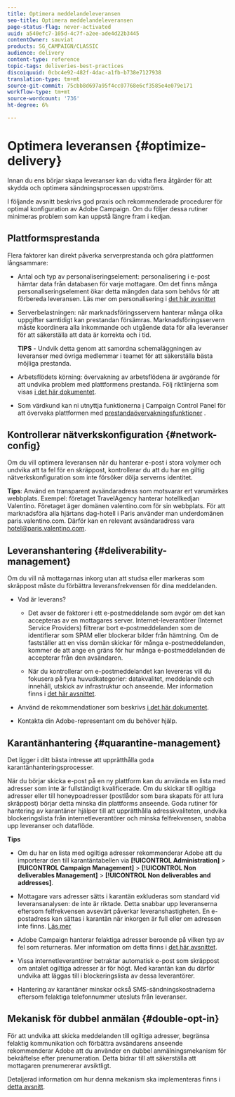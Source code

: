 ```yaml
---
title: Optimera meddelandeleveransen
seo-title: Optimera meddelandeleveransen
page-status-flag: never-activated
uuid: a540efc7-105d-4c7f-a2ee-ade4d22b3445
contentOwner: sauviat
products: SG_CAMPAIGN/CLASSIC
audience: delivery
content-type: reference
topic-tags: deliveries-best-practices
discoiquuid: 0cbc4e92-482f-4dac-a1fb-b738e7127938
translation-type: tm+mt
source-git-commit: 75cbb8d697a95f4cc07768e6cf3585e4e079e171
workflow-type: tm+mt
source-wordcount: '736'
ht-degree: 6%

---
```



# Optimera leveransen {#optimize-delivery}

Innan du ens börjar skapa leveranser kan du vidta flera åtgärder för att skydda och optimera sändningsprocessen uppströms.

I följande avsnitt beskrivs god praxis och rekommenderade procedurer för optimal konfiguration av Adobe Campaign. Om du följer dessa rutiner minimeras problem som kan uppstå längre fram i kedjan.

## Plattformsprestanda

Flera faktorer kan direkt påverka serverprestanda och göra plattformen långsammare:

* Antal och typ av personaliseringselement: personalisering i e-post hämtar data från databasen för varje mottagare. Om det finns många personaliseringselement ökar detta mängden data som behövs för att förbereda leveransen.  Läs mer om personalisering i [det här avsnittet](../../delivery/using/about-personalization.md)

* Serverbelastningen: när marknadsföringsservern hanterar många olika uppgifter samtidigt kan prestandan försämras. Marknadsföringsservern måste koordinera alla inkommande och utgående data för alla leveranser för att säkerställa att data är korrekta och i tid.

   **TIPS** - Undvik detta genom att samordna schemaläggningen av leveranser med övriga medlemmar i teamet för att säkerställa bästa möjliga prestanda.

* Arbetsflödets körning: övervakning av arbetsflödena är avgörande för att undvika problem med plattformens prestanda. Följ riktlinjerna som visas [i det här dokumentet](../../workflow/using/workflow-best-practices.md#execution-and-performance).

* Som värdkund kan ni utnyttja funktionerna [i](https://docs.adobe.com/content/help/en/control-panel/using/discover-control-panel/key-features.html) Campaign Control Panel för att övervaka plattformen med [prestandaövervakningsfunktioner](https://docs.adobe.com/content/help/en/control-panel/using/performance-monitoring/about-performance-monitoring.html) .

## Kontrollerar nätverkskonfiguration {#network-config}

Om du vill optimera leveransen när du hanterar e-post i stora volymer och undvika att ta fel för en skräppost, kontrollerar du att du har en giltig nätverkskonfiguration som inte försöker dölja serverns identitet.

**Tips**:  Använd en transparent avsändaradress som motsvarar ert varumärkes webbplats. Exempel: företaget TravelAgency hanterar hotellkedjan Valentino. Företaget äger domänen valentino.com för sin webbplats. För att marknadsföra alla hjärtans dag-hotell i Paris använder man underdomänen paris.valentino.com. Därför kan en relevant avsändaradress vara hotel@paris.valentino.com.

## Leveranshantering {#deliverability-management}

Om du vill nå mottagarnas inkorg utan att studsa eller markeras som skräppost måste du förbättra leveransfrekvensen för dina meddelanden.

* Vad är leverans?

   * Det avser de faktorer i ett e-postmeddelande som avgör om det kan accepteras av en mottagares server. Internet-leverantörer (Internet Service Providers) filtrerar bort e-postmeddelanden som de identifierar som SPAM eller blockerar bilder från hämtning. Om de fastställer att en viss domän skickar för många e-postmeddelanden, kommer de att ange en gräns för hur många e-postmeddelanden de accepterar från den avsändaren.

   * När du kontrollerar om e-postmeddelandet kan levereras vill du fokusera på fyra huvudkategorier: datakvalitet, meddelande och innehåll, utskick av infrastruktur och anseende. Mer information finns i [det här avsnittet](../../delivery/using/about-deliverability.md).

* Använd de rekommendationer som beskrivs [i det här dokumentet](../../delivery/using/deliverability-key-points.md).

* Kontakta din Adobe-representant om du behöver hjälp.

## Karantänhantering {#quarantine-management}

Det ligger i ditt bästa intresse att upprätthålla goda karantänhanteringsprocesser.

När du börjar skicka e-post på en ny plattform kan du använda en lista med adresser som inte är fullständigt kvalificerade. Om du skickar till ogiltiga adresser eller till honeypoadresser (postlådor som bara skapats för att lura skräppost) börjar detta minska din plattforms anseende. Goda rutiner för hantering av karantäner hjälper till att upprätthålla adresskvaliteten, undvika blockeringslista från internetleverantörer och minska felfrekvensen, snabba upp leveranser och dataflöde.

**Tips**

* Om du har en lista med ogiltiga adresser rekommenderar Adobe att du importerar den till karantäntabellen via **[!UICONTROL Administration]** > **[!UICONTROL Campaign Management]** > **[!UICONTROL Non deliverables Management]** > **[!UICONTROL Non deliverables and addresses]**.

* Mottagare vars adresser sätts i karantän exkluderas som standard vid leveransanalysen: de inte är riktade. Detta snabbar upp leveranserna eftersom felfrekvensen avsevärt påverkar leveranshastigheten. En e-postadress kan sättas i karantän när inkorgen är full eller om adressen inte finns. [Läs mer](#identifying-quarantined-addresses-for-a-delivery)

* Adobe Campaign hanterar felaktiga adresser beroende på vilken typ av fel som returneras. Mer information om detta finns i [det här avsnittet](../../delivery/using/understanding-quarantine-management.md).


* Vissa internetleverantörer betraktar automatisk e-post som skräppost om antalet ogiltiga adresser är för högt.  Med karantän kan du därför undvika att läggas till i blockeringslista av dessa leverantörer.

* Hantering av karantäner minskar också SMS-sändningskostnaderna eftersom felaktiga telefonnummer utesluts från leveranser.

## Mekanisk för dubbel anmälan {#double-opt-in}

För att undvika att skicka meddelanden till ogiltiga adresser, begränsa felaktig kommunikation och förbättra avsändarens anseende rekommenderar Adobe att du använder en dubbel anmälningsmekanism för bekräftelse efter prenumeration. Detta bidrar till att säkerställa att mottagaren prenumererar avsiktligt.

Detaljerad information om hur denna mekanism ska implementeras finns i [detta avsnitt](../../web/using/use-cases--web-forms.md).
